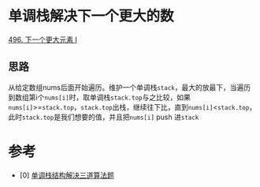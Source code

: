 # 单调栈解决下一个更大的数

[496. 下一个更大元素 I](https://leetcode-cn.com/problems/next-greater-element-i/)

## 思路
从给定数组nums后面开始遍历。维护一个单调栈`stack`，最大的放最下，当遍历到数组第i个`nums[i]`时，取单调栈`stack.top`与之比较，如果`nums[i]`>=`stack.top`，`stack.top`出栈，继续往下比，直到`nums[i]`<`stack.top`，此时`stack.top`是我们想要的值，并且把`nums[i]` push 进`stack`

# 参考
- [0] [单调栈结构解决三道算法题](https://labuladong.github.io/algo/2/21/51/)